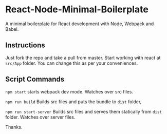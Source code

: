 # React-Node-Minimal-Boilerplate
A minimal boilerplate for React development with Node, Webpack and Babel.

## Instructions
Just fork the repo and take a pull from master.
Start working with react at `src/App` folder. You can change this as per your conveniences.

## Script Commands
`npm start` starts webpack dev mode. Watches over src files.

`npm run build` Builds src files and puts the bundle to `dist` folder,

`npm run start-server` Builds src files and serves them statically from `dist` folder. Watches over server files.

Thanks.
